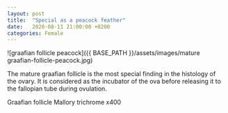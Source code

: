 ```yaml
---
layout: post
title:  "Special as a peacock feather"
date:   2020-08-11 21:00:00 +0200
categories: Female 
---
```


![graafian follicle peacock]({{ BASE_PATH }}/assets/images/mature graafian-follicle-peacock.jpg)

The mature graafian follicle is the most special finding in the histology of the ovary. It is considered as the incubator of the ova before releasing it to the fallopian tube during ovulation.

Graafian follicle Mallory trichrome x400
